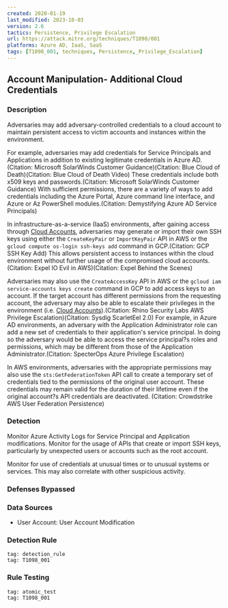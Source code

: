 ```yaml
---
created: 2020-01-19
last_modified: 2023-10-03
version: 2.6
tactics: Persistence, Privilege Escalation
url: https://attack.mitre.org/techniques/T1098/001
platforms: Azure AD, IaaS, SaaS
tags: [T1098_001, techniques, Persistence,_Privilege_Escalation]
---
```


## Account Manipulation- Additional Cloud Credentials

### Description

Adversaries may add adversary-controlled credentials to a cloud account to maintain persistent access to victim accounts and instances within the environment.

For example, adversaries may add credentials for Service Principals and Applications in addition to existing legitimate credentials in Azure AD.(Citation: Microsoft SolarWinds Customer Guidance)(Citation: Blue Cloud of Death)(Citation: Blue Cloud of Death Video) These credentials include both x509 keys and passwords.(Citation: Microsoft SolarWinds Customer Guidance) With sufficient permissions, there are a variety of ways to add credentials including the Azure Portal, Azure command line interface, and Azure or Az PowerShell modules.(Citation: Demystifying Azure AD Service Principals)

In infrastructure-as-a-service (IaaS) environments, after gaining access through [Cloud Accounts](https://attack.mitre.org/techniques/T1078/004), adversaries may generate or import their own SSH keys using either the <code>CreateKeyPair</code> or <code>ImportKeyPair</code> API in AWS or the <code>gcloud compute os-login ssh-keys add</code> command in GCP.(Citation: GCP SSH Key Add) This allows persistent access to instances within the cloud environment without further usage of the compromised cloud accounts.(Citation: Expel IO Evil in AWS)(Citation: Expel Behind the Scenes)

Adversaries may also use the <code>CreateAccessKey</code> API in AWS or the <code>gcloud iam service-accounts keys create</code> command in GCP to add access keys to an account. If the target account has different permissions from the requesting account, the adversary may also be able to escalate their privileges in the environment (i.e. [Cloud Accounts](https://attack.mitre.org/techniques/T1078/004)).(Citation: Rhino Security Labs AWS Privilege Escalation)(Citation: Sysdig ScarletEel 2.0) For example, in Azure AD environments, an adversary with the Application Administrator role can add a new set of credentials to their application's service principal. In doing so the adversary would be able to access the service principal?s roles and permissions, which may be different from those of the Application Administrator.(Citation: SpecterOps Azure Privilege Escalation) 

In AWS environments, adversaries with the appropriate permissions may also use the `sts:GetFederationToken` API call to create a temporary set of credentials tied to the permissions of the original user account. These credentials may remain valid for the duration of their lifetime even if the original account?s API credentials are deactivated.
(Citation: Crowdstrike AWS User Federation Persistence)

### Detection

Monitor Azure Activity Logs for Service Principal and Application modifications. Monitor for the usage of APIs that create or import SSH keys, particularly by unexpected users or accounts such as the root account.

Monitor for use of credentials at unusual times or to unusual systems or services. This may also correlate with other suspicious activity.

### Defenses Bypassed



### Data Sources

  - User Account: User Account Modification
### Detection Rule

```query
tag: detection_rule
tag: T1098_001
```

### Rule Testing

```query
tag: atomic_test
tag: T1098_001
```
